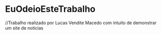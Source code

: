 # EuOdeioEsteTrabalho
//Trabalho realizado por Lucas Vendite Macedo 
com intuito de demonstrar um site de noticias
